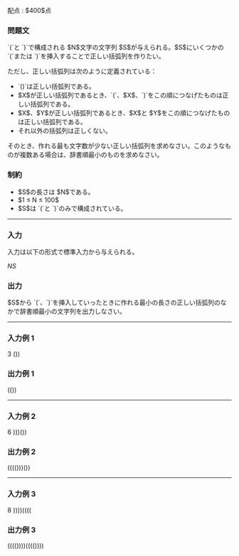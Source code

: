 
<div>

<meta>

</meta>

<span>

<span>

<p>
﻿配点 : $400$点
</p>

<div>

<section>

### **問題文**

<p>
`(`と `)`で構成される $N$文字の文字列 $S$が与えられる。$S$にいくつかの `(`または `)`を挿入することで正しい括弧列を作りたい。

ただし、正しい括弧列は次のように定義されている：
</p>

<ul>

<li>
`()`は正しい括弧列である。
</li>

<li>
$X$が正しい括弧列であるとき、`(`、$X$、`)`をこの順につなげたものは正しい括弧列である。
</li>

<li>
$X$、$Y$が正しい括弧列であるとき、$X$と $Y$をこの順につなげたものは正しい括弧列である。
</li>

<li>
それ以外の括弧列は正しくない。
</li>

</ul>

<p>
そのとき、作れる最も文字数が少ない正しい括弧列を求めなさい。このようなものが複数ある場合は、辞書順最小のものを求めなさい。
</p>

</section>

</div>

<div>

<section>

### **制約**

<ul>

<li>
$S$の長さは $N$である。
</li>

<li>
$1 ≤ N ≤ 100$
</li>

<li>
$S$は `(`と `)`のみで構成されている。
</li>

</ul>

</section>

</div>

---

<div>

<div>

<section>

### **入力**

<p>
入力は以下の形式で標準入力から与えられる。  
</p>

<div>

$N$$S$
</div>

</section>

</div>

<div>

<section>

### **出力**

<p>
$S$から `(`、`)`を挿入していったときに作れる最小の長さの正しい括弧列のなかで辞書順最小の文字列を出力しなさい。
</p>

</section>

</div>

</div>

---

<div>

<section>

### **入力例 1**

<div>

3
())

</div>

</section>

</div>

<div>

<section>

### **出力例 1**

<div>

(())

</div>

</section>

</div>

---

<div>

<section>

### **入力例 2**

<div>

6
)))())

</div>

</section>

</div>

<div>

<section>

### **出力例 2**

<div>

(((()))())

</div>

</section>

</div>

---

<div>

<section>

### **入力例 3**

<div>

8
))))((((

</div>

</section>

</div>

<div>

<section>

### **出力例 3**

<div>

(((())))(((())))

</div>

</section>

</div>

</span>

</span>

</div>
